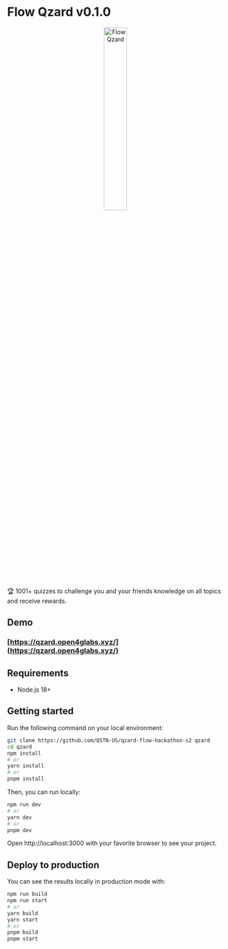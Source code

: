 # Flow Qzard v0.1.0

<p align="center">
  <img src="https://pngimg.com/uploads/treasure_chest/treasure_chest_PNG21.png?raw=true" width="33%" alt="Flow Qzard"></a>
</p>

🏆 1001+ quizzes to challenge you and your friends knowledge on all topics and receive rewards.


## Demo

### [https://qzard.open4glabs.xyz/](https://qzard.open4glabs.xyz/)

## Requirements

- Node.js 18+

## Getting started

Run the following command on your local environment:

``` bash
git clone https://github.com/QSTN-US/qzard-flow-hackathon-s2 qzard
cd qzard
npm install
# or
yarn install
# or
pnpm install
```

Then, you can run locally:

```bash
npm run dev
# or
yarn dev
# or
pnpm dev
```

Open http://localhost:3000 with your favorite browser to see your project.


## Deploy to production

You can see the results locally in production mode with:

```bash
npm run build
npm run start
# or
yarn build
yarn start
# or
pnpm build
pnpm start
```

